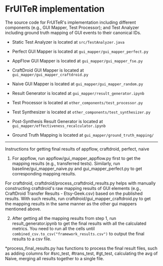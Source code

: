 # FrUITeR implementation

The source code for FrUITeR's implementation including different components (e.g., GUI Mapper, Test Processor); and Test Analyzer including ground truth mapping of GUI events to their canonical IDs.

* Static Test Analyzer is located at `src/TestAnalyzer.java`

* Perfect GUI Mapper is located at `gui_mapper/gui_mapper_perfect.py`

* AppFlow GUI Mapper is located at `gui_mapper/gui_mapper_fse.py`

* CraftDroid GUI Mapper is located at `gui_mapper/gui_mapper_craftdroid.py`

* Naive GUI Mapper is located at `gui_mapper/gui_mapper_random.py`

* Result Generator is located at `gui_mapper/result_generator.ipynb`

* Test Processor is located at `other_components/test_processor.py`

* Test Synthesizer is located at `other_components/test_synthesizer.py`

* Post-Synthesis Result Generator is located at `gui_mapper/effectiveness_recalculator.ipynb`

* Ground Truth Mapping is located at `gui_mapper/ground_truth_mapping/`

------
Instructions for getting final results of appflow, craftdroid, perfect, naive
1. For appflow, run appflow/gui_mapper_appflow.py first to get the mapping results (e.g., transferred tests). Similarly, run baseline/gui_mapper_naive.py and gui_mapper_perfect.py to get corresponding mapping results. 

For craftdroid, craftdroid/process_craftdroid_results.py helps with manually constructing craftdroid's raw mapping results of GUI elements (e.g., CraftDroid Transfer Results - Etsy-Geek.csv) based on the published results. With such results, run craftdroid/gui_mapper_craftdroid.py to get the mapping results in the same manner as the other gui mappers mentioned above.

2. After getting all the mapping results from step 1, run result_generator.ipynb to get the final results with all the calculated metrics. You need to run all the cells until `combined_csv.to_csv("framework_results.csv")` to output the final results to a csv file.

*process_final_results.py has functions to process the final result files, such as adding columns for #src_test, #trans_test, #gt_test, calculating the avg of Naive, merging all results together to a single file.
